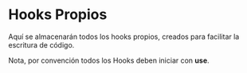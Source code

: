 # Hooks Propios

Aquí se almacenarán todos los hooks propios, creados
para facilitar la escritura de código.

Nota, por convención todos los Hooks deben iniciar con **use**.